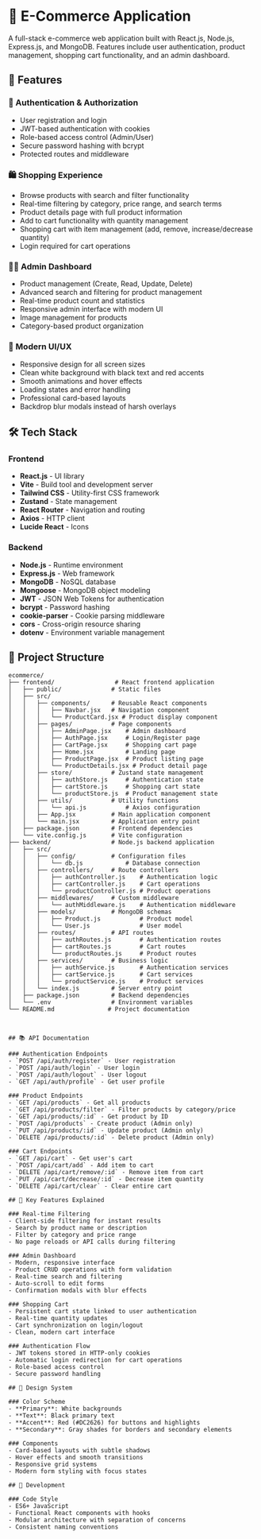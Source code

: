 # 🛒 E-Commerce Application

A full-stack e-commerce web application built with React.js, Node.js, Express.js, and MongoDB. Features include user authentication, product management, shopping cart functionality, and an admin dashboard.

## 🚀 Features

### 🔐 Authentication & Authorization
- User registration and login
- JWT-based authentication with cookies
- Role-based access control (Admin/User)
- Secure password hashing with bcrypt
- Protected routes and middleware

### 🛍️ Shopping Experience
- Browse products with search and filter functionality
- Real-time filtering by category, price range, and search terms
- Product details page with full product information
- Add to cart functionality with quantity management
- Shopping cart with item management (add, remove, increase/decrease quantity)
- Login required for cart operations

### 👨‍💼 Admin Dashboard
- Product management (Create, Read, Update, Delete)
- Advanced search and filtering for product management
- Real-time product count and statistics
- Responsive admin interface with modern UI
- Image management for products
- Category-based product organization

### 🎨 Modern UI/UX
- Responsive design for all screen sizes
- Clean white background with black text and red accents
- Smooth animations and hover effects
- Loading states and error handling
- Professional card-based layouts
- Backdrop blur modals instead of harsh overlays

## 🛠️ Tech Stack

### Frontend
- **React.js** - UI library
- **Vite** - Build tool and development server
- **Tailwind CSS** - Utility-first CSS framework
- **Zustand** - State management
- **React Router** - Navigation and routing
- **Axios** - HTTP client
- **Lucide React** - Icons

### Backend
- **Node.js** - Runtime environment
- **Express.js** - Web framework
- **MongoDB** - NoSQL database
- **Mongoose** - MongoDB object modeling
- **JWT** - JSON Web Tokens for authentication
- **bcrypt** - Password hashing
- **cookie-parser** - Cookie parsing middleware
- **cors** - Cross-origin resource sharing
- **dotenv** - Environment variable management

## 📁 Project Structure

```
ecommerce/
├── frontend/                 # React frontend application
│   ├── public/              # Static files
│   ├── src/
│   │   ├── components/      # Reusable React components
│   │   │   ├── Navbar.jsx   # Navigation component
│   │   │   └── ProductCard.jsx # Product display component
│   │   ├── pages/           # Page components
│   │   │   ├── AdminPage.jsx    # Admin dashboard
│   │   │   ├── AuthPage.jsx     # Login/Register page
│   │   │   ├── CartPage.jsx     # Shopping cart page
│   │   │   ├── Home.jsx         # Landing page
│   │   │   ├── ProductPage.jsx  # Product listing page
│   │   │   └── ProductDetails.jsx # Product detail page
│   │   ├── store/           # Zustand state management
│   │   │   ├── authStore.js     # Authentication state
│   │   │   ├── cartStore.js     # Shopping cart state
│   │   │   └── productStore.js  # Product management state
│   │   ├── utils/           # Utility functions
│   │   │   └── api.js           # Axios configuration
│   │   ├── App.jsx          # Main application component
│   │   └── main.jsx         # Application entry point
│   ├── package.json         # Frontend dependencies
│   └── vite.config.js       # Vite configuration
├── backend/                 # Node.js backend application
│   ├── src/
│   │   ├── config/          # Configuration files
│   │   │   └── db.js            # Database connection
│   │   ├── controllers/     # Route controllers
│   │   │   ├── authController.js    # Authentication logic
│   │   │   ├── cartController.js    # Cart operations
│   │   │   └── productController.js # Product operations
│   │   ├── middlewares/     # Custom middleware
│   │   │   └── authMiddleware.js    # Authentication middleware
│   │   ├── models/          # MongoDB schemas
│   │   │   ├── Product.js           # Product model
│   │   │   └── User.js              # User model
│   │   ├── routes/          # API routes
│   │   │   ├── authRoutes.js        # Authentication routes
│   │   │   ├── cartRoutes.js        # Cart routes
│   │   │   └── productRoutes.js     # Product routes
│   │   ├── services/        # Business logic
│   │   │   ├── authService.js       # Authentication services
│   │   │   ├── cartService.js       # Cart services
│   │   │   └── productService.js    # Product services
│   │   └── index.js         # Server entry point
│   ├── package.json         # Backend dependencies
│   └── .env                 # Environment variables
└── README.md               # Project documentation



## 📚 API Documentation

### Authentication Endpoints
- `POST /api/auth/register` - User registration
- `POST /api/auth/login` - User login
- `POST /api/auth/logout` - User logout
- `GET /api/auth/profile` - Get user profile

### Product Endpoints
- `GET /api/products` - Get all products
- `GET /api/products/filter` - Filter products by category/price
- `GET /api/products/:id` - Get product by ID
- `POST /api/products` - Create product (Admin only)
- `PUT /api/products/:id` - Update product (Admin only)
- `DELETE /api/products/:id` - Delete product (Admin only)

### Cart Endpoints
- `GET /api/cart` - Get user's cart
- `POST /api/cart/add` - Add item to cart
- `DELETE /api/cart/remove/:id` - Remove item from cart
- `PUT /api/cart/decrease/:id` - Decrease item quantity
- `DELETE /api/cart/clear` - Clear entire cart

## 🔑 Key Features Explained

### Real-time Filtering
- Client-side filtering for instant results
- Search by product name or description
- Filter by category and price range
- No page reloads or API calls during filtering

### Admin Dashboard
- Modern, responsive interface
- Product CRUD operations with form validation
- Real-time search and filtering
- Auto-scroll to edit forms
- Confirmation modals with blur effects

### Shopping Cart
- Persistent cart state linked to user authentication
- Real-time quantity updates
- Cart synchronization on login/logout
- Clean, modern cart interface

### Authentication Flow
- JWT tokens stored in HTTP-only cookies
- Automatic login redirection for cart operations
- Role-based access control
- Secure password handling

## 🎨 Design System

### Color Scheme
- **Primary**: White backgrounds
- **Text**: Black primary text
- **Accent**: Red (#DC2626) for buttons and highlights
- **Secondary**: Gray shades for borders and secondary elements

### Components
- Card-based layouts with subtle shadows
- Hover effects and smooth transitions
- Responsive grid systems
- Modern form styling with focus states

## 🔧 Development

### Code Style
- ES6+ JavaScript
- Functional React components with hooks
- Modular architecture with separation of concerns
- Consistent naming conventions


